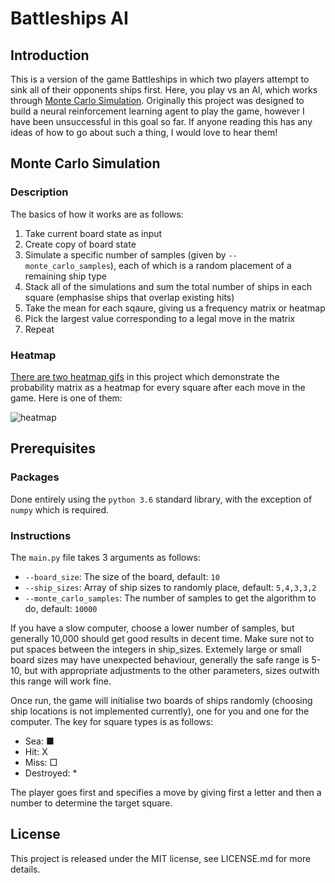 # Battleships AI

## Introduction

This is a version of the game Battleships in which two players attempt to sink all of their opponents ships first. 
Here, you play vs an AI, which works through [Monte Carlo Simulation](https://en.wikipedia.org/wiki/Monte_Carlo_method). 
Originally this project was designed to build a neural reinforcement learning agent to play the game, however I have been
unsuccessful in this goal so far. If anyone reading this has any ideas of how to go about such a thing, I would love to hear them!

## Monte Carlo Simulation

### Description

The basics of how it works are as follows:

1. Take current board state as input
2. Create copy of board state
3. Simulate a specific number of samples (given by `--monte_carlo_samples`), each of which is a random placement of a remaining ship type
4. Stack all of the simulations and sum the total number of ships in each square (emphasise ships that overlap existing hits)
5. Take the mean for each sqaure, giving us a frequency matrix or heatmap
5. Pick the largest value corresponding to a legal move in the matrix
6. Repeat

### Heatmap

[There are two heatmap gifs](https://github.com/DataSnaek/battleships_ai/tree/master/heatmap_gifs) in this project which demonstrate the probability matrix as a heatmap for every square after each move in the game. Here is one of them:

![heatmap](https://github.com/DataSnaek/battleships_ai/blob/master/heatmap_gifs/battleships_2.gif)

## Prerequisites

### Packages

Done entirely using the `python 3.6` standard library, with the exception of `numpy` which is required.

### Instructions

The `main.py` file takes 3 arguments as follows:

* `--board_size`: The size of the board, default: `10`
* `--ship_sizes`: Array of ship sizes to randomly place, default: `5,4,3,3,2`
* `--monte_carlo_samples`: The number of samples to get the algorithm to do, default: `10000`

If you have a slow computer, choose a lower number of samples, but generally 10,000 should get good results in decent time. 
Make sure not to put spaces between the integers in ship_sizes. 
Extemely large or small board sizes may have unexpected behaviour, generally the safe range is 5-10, but with appropriate adjustments to the other parameters, sizes outwith this range will work fine.

Once run, the game will initialise two boards of ships randomly (choosing ship locations is not implemented currently), one for you and one for the computer. The key for square types is as follows:

* Sea: ■
* Hit: X
* Miss: □
* Destroyed: *

The player goes first and specifies a move by giving first a letter and then a number to determine the target square.


## License

This project is released under the MIT license, see LICENSE.md for more details.